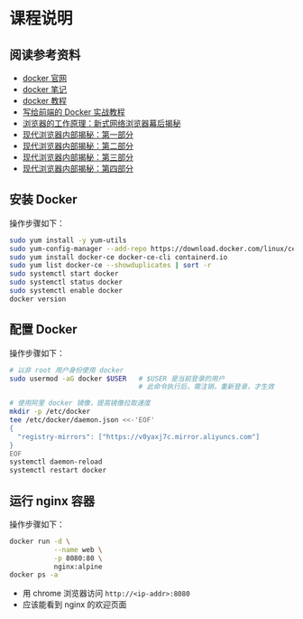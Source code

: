 # 课程说明

## 阅读参考资料

- [docker 官网](https://www.docker.com/)
- [docker 笔记](http://note.wangding.co/linux/docker.html)
- [docker 教程](http://c.biancheng.net/docker/)
- [写给前端的 Docker 实战教程](http://pea3nut.blog/e1200)
- [浏览器的工作原理：新式网络浏览器幕后揭秘](https://www.html5rocks.com/zh/tutorials/internals/howbrowserswork/)
- [现代浏览器内部揭秘：第一部分](https://wpocs.cn/docs/juejin-wpo/inside-look-at-modern-web-browser-part1.html)
- [现代浏览器内部揭秘：第二部分](https://wpocs.cn/docs/juejin-wpo/inside-browser-part2.html)
- [现代浏览器内部揭秘：第三部分](https://wpocs.cn/docs/juejin-wpo/inside-browser-part3.html)
- [现代浏览器内部揭秘：第四部分](https://wpocs.cn/docs/juejin-wpo/inside-browser-part4.html)

## 安装 Docker

操作步骤如下：

```bash
sudo yum install -y yum-utils
sudo yum-config-manager --add-repo https://download.docker.com/linux/centos/docker-ce.repo
sudo yum install docker-ce docker-ce-cli containerd.io
sudo yum list docker-ce --showduplicates | sort -r
sudo systemctl start docker
sudo systemctl status docker
sudo systemctl enable docker
docker version
```

## 配置 Docker

操作步骤如下：

```bash
# 以非 root 用户身份使用 docker
sudo usermod -aG docker $USER   # $USER 是当前登录的用户
                                # 此命令执行后，需注销，重新登录，才生效

# 使用阿里 docker 镜像，提高镜像拉取速度
mkdir -p /etc/docker
tee /etc/docker/daemon.json <<-'EOF'
{
  "registry-mirrors": ["https://v0yaxj7c.mirror.aliyuncs.com"]
}
EOF
systemctl daemon-reload
systemctl restart docker
```

## 运行 nginx 容器

操作步骤如下：

```bash
docker run -d \
           --name web \
           -p 8080:80 \
           nginx:alpine
docker ps -a
```
- 用 chrome 浏览器访问 `http://<ip-addr>:8080`
- 应该能看到 nginx 的欢迎页面


